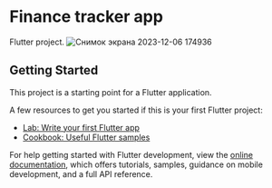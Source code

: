 # Finance tracker app

Flutter project.
![Снимок экрана 2023-12-06 174936](https://github.com/Bolatyerbol/financetrackerapp/assets/90841614/a47b685d-7962-4d6b-9c24-c667f6f3843c)

## Getting Started

This project is a starting point for a Flutter application.

A few resources to get you started if this is your first Flutter project:

- [Lab: Write your first Flutter app](https://docs.flutter.dev/get-started/codelab)
- [Cookbook: Useful Flutter samples](https://docs.flutter.dev/cookbook)

For help getting started with Flutter development, view the
[online documentation](https://docs.flutter.dev/), which offers tutorials,
samples, guidance on mobile development, and a full API reference.
